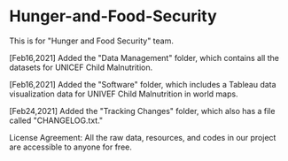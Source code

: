 # Hunger-and-Food-Security

This is for "Hunger and Food Security" team. 

[Feb16,2021] Added the "Data Management" folder, which contains all the datasets for UNICEF Child Malnutrition.

[Feb16,2021] Added the "Software" folder, which includes a Tableau data visualization data for UNIVEF Child Malnutrition in world maps.

[Feb24,2021] Added the "Tracking Changes" folder, which also has a file called "CHANGELOG.txt."

License Agreement: 
All the raw data, resources, and codes in our project are accessible to anyone for free. 
